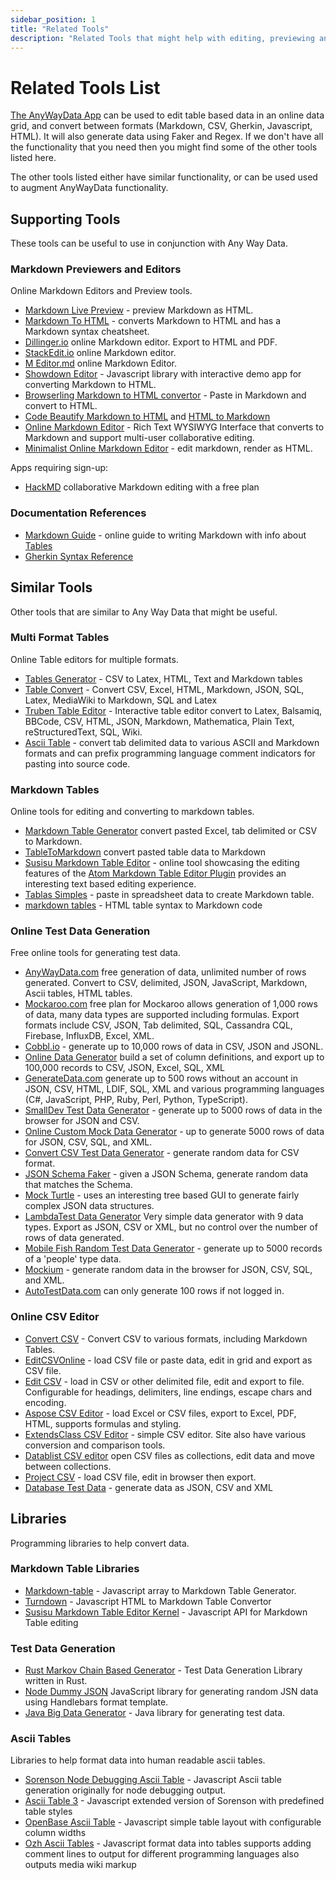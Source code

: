 ```yaml
---
sidebar_position: 1
title: "Related Tools"
description: "Related Tools that might help with editing, previewing and converting between data formats like Markdown, CSV, HTML, PDF."
---
```


# Related Tools List

[The AnyWayData App](https://anywaydata.com/app.html) can be used to edit table based data in an online data grid, and convert between formats (Markdown, CSV, Gherkin, Javascript, HTML). It will also generate data using Faker and Regex. If we don't have all the functionality that you need then you might find some of the other tools listed here.

The other tools listed either have similar functionality, or can be used used to augment AnyWayData functionality.

## Supporting Tools

These tools can be useful to use in conjunction with Any Way Data.

### Markdown Previewers and Editors

Online Markdown Editors and Preview tools.

- [Markdown Live Preview](https://markdownlivepreview.com/) - preview Markdown as HTML.
- [Markdown To HTML](https://markdowntohtml.com/) - converts Markdown to HTML and has a Markdown syntax cheatsheet.
- [Dillinger.io](https://dillinger.io/) online Markdown editor. Export to HTML and PDF.
- [StackEdit.io](https://stackedit.io/) online Markdown editor.
- [M Editor.md](https://pandao.github.io/editor.md/en.html) online Markdown Editor.
- [Showdown Editor](http://demo.showdownjs.com/) - Javascript library with interactive demo app for converting Markdown to HTML.
- [Browserling Markdown to HTML convertor](https://www.browserling.com/tools/markdown-to-html) - Paste in Markdown and convert to HTML.
- [Code Beautify Markdown to HTML](https://codebeautify.org/markdown-to-html) and [HTML to Markdown](https://codebeautify.org/html-to-markdown)
- [Online Markdown Editor](https://onlinemarkdowneditor.dev/) - Rich Text WYSIWYG Interface that converts to Markdown and support multi-user collaborative editing.
- [Minimalist Online Markdown Editor](https://markdown.pioul.fr/) - edit markdown, render as HTML.

Apps requiring sign-up:

- [HackMD](https://hackmd.io/) collaborative Markdown editing with a free plan

### Documentation References

- [Markdown Guide](https://www.markdownguide.org/) - online guide to writing Markdown with info about [Tables](https://www.markdownguide.org/extended-syntax/#markdown-processors)
- [Gherkin Syntax Reference](https://cucumber.io/docs/gherkin/reference/)

## Similar Tools

Other tools that are similar to Any Way Data that might be useful.

### Multi Format Tables

Online Table editors for multiple formats.

- [Tables Generator](https://www.tablesgenerator.com/) - CSV to Latex, HTML, Text and Markdown tables
- [Table Convert](https://tableconvert.com/) - Convert CSV, Excel, HTML, Markdown, JSON, SQL, Latex, MediaWiki to Markdown, SQL and Latex
- [Truben Table Editor](https://truben.no/table/) - Interactive table editor convert to Latex, Balsamiq, BBCode, CSV, HTML, JSON, Markdown, Mathematica, Plain Text, reStructuredText, SQL, Wiki.
- [Ascii Table](https://ozh.github.io/ascii-tables/) - convert tab delimited data to various ASCII and Markdown formats and can prefix programming language comment indicators for pasting into source code.

### Markdown Tables

Online tools for editing and converting to markdown tables.

- [Markdown Table Generator](https://jakebathman.github.io/Markdown-Table-Generator/) convert pasted Excel, tab delimited or CSV to Markdown.
- [TableToMarkdown](https://tabletomarkdown.com/) convert pasted table data to Markdown
- [Susisu Markdown Table Editor](https://susisu.github.io/mte-demo/) - online tool showcasing the editing features of the [Atom Markdown Table Editor Plugin](https://atom.io/packages/markdown-table-editor) provides an interesting text based editing experience.
- [Tablas Simples](http://mirrodriguezlombardo.com/Tablas-simples/) - paste in spreadsheet data to create Markdown table.
- [markdown tables](https://jmalarcon.github.io/markdowntables/) - HTML table syntax to Markdown code


### Online Test Data Generation

Free online tools for generating test data.

- [AnyWayData.com](https://anywaydata.com) free generation of data, unlimited number of rows generated. Convert to CSV, delimited, JSON, JavaScript, Markdown, Ascii tables, HTML tables.
- [Mockaroo.com](https://www.mockaroo.com/) free plan for Mockaroo allows generation of 1,000 rows of data, many data types are supported including formulas. Export formats include CSV, JSON, Tab delimited, SQL, Cassandra CQL, Firebase, InfluxDB, Excel, XML.
- [Cobbl.io](https://cobbl.io/) - generate up to 10,000 rows of data in CSV, JSON and JSONL.
- [Online Data Generator](https://www.onlinedatagenerator.com/) build a set of column definitions, and export up to 100,000 records to CSV, JSON, Excel, SQL, XML
- [GenerateData.com](https://generatedata.com/) generate up to 500 rows without an account in JSON, CSV, HTML, LDIF, SQL, XML and various programming languages (C#, JavaScript, PHP, Ruby, Perl, Python, TypeScript).
- [SmallDev Test Data Generator](https://smalldev.tools/test-data-generator-online) - generate up to 5000 rows of data in the browser for JSON and CSV.
- [Online Custom Mock Data Generator](https://www.onlinewebtoolkit.com/generatedata) - up to generate 5000 rows of data for JSON, CSV, SQL, and XML.
- [Convert CSV Test Data Generator](https://www.convertcsv.com/generate-test-data.htm) - generate random data for CSV format.
- [JSON Schema Faker](https://json-schema-faker.js.org/) - given a JSON Schema, generate random data that matches the Schema.
- [Mock Turtle](https://mockturtle.net/) - uses an interesting tree based GUI to generate fairly complex JSON data structures.
- [LambdaTest Data Generator](https://www.lambdatest.com/free-online-tools/test-data-generator) Very simple data generator with 9 data types. Export as JSON, CSV or XML, but no control over the number of rows of data generated.
- [Mobile Fish Random Test Data Generator](https://www.mobilefish.com/services/random_test_data_generator/random_test_data_generator.php) - generate up to 5000 records of a 'people' type data.
- [Mockium](https://softwium.com/mockium/) - generate random data in the browser for JSON, CSV, SQL, and XML.
- [AutoTestData.com](https://https://autotestdata.com) can only generate 100 rows if not logged in.

### Online CSV Editor

- [Convert CSV](https://www.convertcsv.com/csv-to-markdown.htm) - Convert CSV to various formats, including Markdown Tables.
- [EditCSVOnline](https://www.editcsvonline.com/) - load CSV file or paste data, edit in grid and export as CSV file.
- [Edit CSV](https://edit-csv.net/) - load in CSV or other delimited file, edit and export to file. Configurable for headings, delimiters, line endings, escape chars and encoding.
- [Aspose CSV Editor](https://products.aspose.app/cells/editor/csv) - load Excel or CSV files, export to Excel, PDF, HTML, supports formulas and styling.
- [ExtendsClass CSV Editor](https://extendsclass.com/csv-editor.html) - simple CSV editor. Site also have various conversion and comparison tools.
- [Datablist CSV editor](https://app.datablist.com/home) open CSV files as collections, edit data and move between collections.
- [Project CSV](https://projectcsv.github.io/) - load CSV file, edit in browser then export.
- [Database Test Data](https://www.databasetestdata.com/) - generate data as JSON, CSV and XML

## Libraries

Programming libraries to help convert data.

### Markdown Table Libraries

- [Markdown-table](https://github.com/wooorm/markdown-table) - Javascript array to Markdown Table Generator.
- [Turndown](https://github.com/mixmark-io/turndown) - Javascript HTML to Markdown Table Convertor
- [Susisu Markdown Table Editor Kernel](https://github.com/susisu/mte-kernel) - Javascript API for Markdown Table editing

### Test Data Generation

- [Rust Markov Chain Based Generator](https://github.com/dsietz/test-data-generation) - Test Data Generation Library written in Rust.
- [Node Dummy JSON](https://www.npmjs.com/package/dummy-json) JavaScript library for generating random JSN data using Handlebars format template.
- [Java Big Data Generator](https://finraos.github.io/DataGenerator/) - Java library for generating test data.

### Ascii Tables

Libraries to help format data into human readable ascii tables.

-  [Sorenson Node Debugging Ascii Table](https://github.com/sorensen/ascii-table) - Javascript Ascii table generation originally for node debugging output.
-  [Ascii Table 3](https://github.com/AllMightySauron/ascii-table3) - Javascript extended version of Sorenson with predefined table styles
-  [OpenBase Ascii Table](https://openbase.com/js/ascii-data-table/documentation) - Javascript simple table layout with configurable column widths
-  [Ozh Ascii Tables](https://github.com/ozh/ascii-tables) - Javascript format data into tables supports adding comment lines to output for different programming languages also outputs media wiki markup
